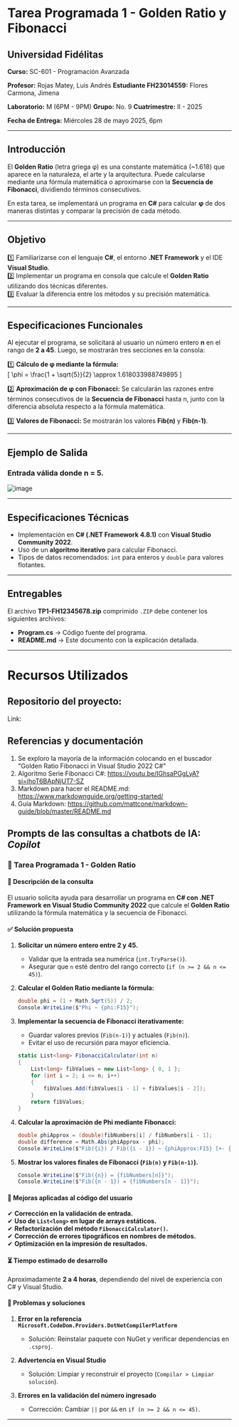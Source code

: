 # **Tarea Programada 1 - Golden Ratio y Fibonacci**

## **Universidad Fidélitas**  
**Curso:** SC-601 - Programación Avanzada 

**Profesor:** Rojas Matey, Luis Andrés 
**Estudiante FH23014559:** Flores Carmona, Jimena 

**Laboratorio:** M (6PM - 9PM) 
**Grupo:** No. 9 
**Cuatrimestre:** II - 2025  

**Fecha de Entrega:** Miércoles 28 de mayo 2025, 6pm

---

## **Introducción**  
El **Golden Ratio** (letra griega φ) es una constante matemática (~1.618) que aparece en la naturaleza, el arte y la arquitectura. Puede calcularse mediante una fórmula matemática o aproximarse con la **Secuencia de Fibonacci**, dividiendo términos consecutivos.

En esta tarea, se implementará un programa en **C#** para calcular **φ** de dos maneras distintas y comparar la precisión de cada método.

---

## **Objetivo**  
1️⃣ Familiarizarse con el lenguaje **C#**, el entorno **.NET Framework** y el IDE **Visual Studio**.  
2️⃣ Implementar un programa en consola que calcule el **Golden Ratio** utilizando dos técnicas diferentes.  
3️⃣ Evaluar la diferencia entre los métodos y su precisión matemática.  

---

## **Especificaciones Funcionales**  
Al ejecutar el programa, se solicitará al usuario un número entero **n** en el rango de **2 a 45**. Luego, se mostrarán tres secciones en la consola:  

1️⃣ **Cálculo de φ mediante la fórmula:**  
\[
\phi = \frac{1 + \sqrt{5}}{2} \approx 1.618033988749895
\]

2️⃣ **Aproximación de φ con Fibonacci:** Se calcularán las razones entre términos consecutivos de la **Secuencia de Fibonacci** hasta n, junto con la diferencia absoluta respecto a la fórmula matemática.  

3️⃣ **Valores de Fibonacci:** Se mostrarán los valores **Fib(n)** y **Fib(n-1)**.  

---

## **Ejemplo de Salida**  
### Entrada válida donde n = 5.
![image](https://github.com/user-attachments/assets/2aa0e3d1-a2aa-4168-92d0-cd1a5b656448)

---

## Especificaciones Técnicas
- Implementación en **C# (.NET Framework 4.8.1)** con **Visual Studio Community 2022**.
- Uso de un **algoritmo iterativo** para calcular Fibonacci.
- Tipos de datos recomendados: `int` para enteros y `double` para valores flotantes.

---

## Entregables
El archivo **TP1-FH12345678.zip** comprimido `.ZIP` debe contener los siguientes archivos:
- **Program.cs** → Código fuente del programa.
- **README.md** → Este documento con la explicación detallada.

---

# Recursos Utilizados
## Repositorio del proyecto: 
 Link:
 
## Referencias y documentación
  1. Se exploro la mayoría de la información colocando en el buscador "Golden Ratio Fibonacci in Visual Studio 2022 C#"
  2. Algoritmo Serie Fibonacci C#: https://youtu.be/IGhsaPGgLyA?si=ihoT6BApNjUT7-SZ
  3. Markdown para hacer el README.md: https://www.markdownguide.org/getting-started/
  4. Guía Markdown: https://github.com/mattcone/markdown-guide/blob/master/README.md
  
## Prompts de las consultas a chatbots de IA: _Copilot_
### **🔹 Tarea Programada 1 - Golden Ratio**
#### **📌 Descripción de la consulta**  
El usuario solicita ayuda para desarrollar un programa en **C# con .NET Framework en Visual Studio Community 2022** que calcule el **Golden Ratio** utilizando la fórmula matemática y la secuencia de Fibonacci.

#### **✅ Solución propuesta**
1. **Solicitar un número entero entre 2 y 45.**  
   - Validar que la entrada sea numérica (`int.TryParse()`).
   - Asegurar que `n` esté dentro del rango correcto (`if (n >= 2 && n <= 45)`).

2. **Calcular el Golden Ratio mediante la fórmula:**  
   ```csharp
   double phi = (1 + Math.Sqrt(5)) / 2;
   Console.WriteLine($"Phi ~ {phi:F15}");
   ```

3. **Implementar la secuencia de Fibonacci iterativamente:**  
   - Guardar valores previos (`Fib(n-1)`) y actuales (`Fib(n)`).
   - Evitar el uso de recursión para mayor eficiencia.
   ```csharp
   static List<long> FibonacciCalculator(int n)
   {
       List<long> fibValues = new List<long> { 0, 1 };
       for (int i = 2; i <= n; i++)
       {
           fibValues.Add(fibValues[i - 1] + fibValues[i - 2]);
       }
       return fibValues;
   }
   ```

4. **Calcular la aproximación de Phi mediante Fibonacci:**  
   ```csharp
   double phiApprox = (double)fibNumbers[i] / fibNumbers[i - 1];
   double difference = Math.Abs(phiApprox - phi);
   Console.WriteLine($"Fib({i}) / Fib({i - 1}) ~ {phiApprox:F15} [+- {difference:F15}]");
   ```

5. **Mostrar los valores finales de Fibonacci (`Fib(n)` y `Fib(n-1)`).**  
   ```csharp
   Console.WriteLine($"Fib({n}) = {fibNumbers[n]}");
   Console.WriteLine($"Fib({n - 1}) = {fibNumbers[n - 1]}");
   ```

#### **🔹 Mejoras aplicadas al código del usuario**
✔ **Corrección en la validación de entrada.**  
✔ **Uso de `List<long>` en lugar de arrays estáticos.**  
✔ **Refactorización del método `FibonacciCalculator()`.**  
✔ **Corrección de errores tipográficos en nombres de métodos.**  
✔ **Optimización en la impresión de resultados.**  

#### **⏳ Tiempo estimado de desarrollo**
Aproximadamente **2 a 4 horas**, dependiendo del nivel de experiencia con C# y Visual Studio.

#### **📌 Problemas y soluciones**
1. **Error en la referencia `Microsoft.CodeDom.Providers.DotNetCompilerPlatform`**  
   - Solución: Reinstalar paquete con NuGet y verificar dependencias en `.csproj`.

2. **Advertencia en Visual Studio**  
   - Solución: Limpiar y reconstruir el proyecto (`Compilar > Limpiar solución`).

3. **Errores en la validación del número ingresado**  
   - Corrección: Cambiar `||` por `&&` en `if (n >= 2 && n <= 45)`.

---


